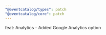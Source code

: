 ```yaml
---
"@eventcatalog/types": patch
"@eventcatalog/core": patch
---
```


feat:  Analytics - Added  Google Analytics option
